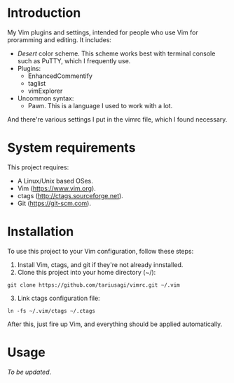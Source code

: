 # Introduction
My Vim plugins and settings, intended for people who use Vim for proramming and editing. It includes:
- *Desert* color scheme. This scheme works best with terminal console such as PuTTY, which I frequently use.
- Plugins:
	- EnhancedCommentify
	- taglist
	- vimExplorer
- Uncommon syntax:
	- Pawn. This is a language I used to work with a lot.

And there're various settings I put in the vimrc file, which I found necessary.

# System requirements
This project requires:
- A Linux/Unix based OSes.
- Vim (https://www.vim.org).
- ctags (http://ctags.sourceforge.net).
- Git (https://git-scm.com).

# Installation
To use this project to your Vim configuration, follow these steps:
1. Install Vim, ctags, and git if they're not already innstalled.
2. Clone this project into your home directory (~/):

`git clone https://github.com/tariusagi/vimrc.git ~/.vim`

3. Link ctags configuration file:

`ln -fs ~/.vim/ctags ~/.ctags`

After this, just fire up Vim, and everything should be applied automatically.

# Usage
*To be updated*.
